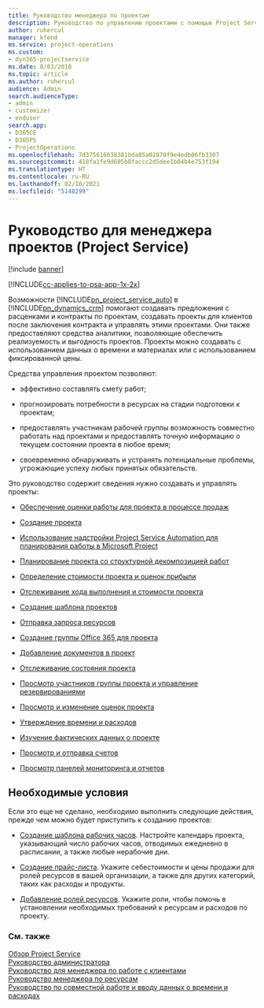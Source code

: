 ```yaml
---
title: Руководство менеджера по проектам
description: Руководство по управлению проектами с помощью Project Service
author: ruhercul
manager: kfend
ms.service: project-operations
ms.custom:
- dyn365-projectservice
ms.date: 8/03/2018
ms.topic: article
ms.author: ruhercul
audience: Admin
search.audienceType:
- admin
- customizer
- enduser
search.app:
- D365CE
- D365PS
- ProjectOperations
ms.openlocfilehash: 7d375616038381bda05a02870f9e4edb06fb3307
ms.sourcegitcommit: 418fa1fe9d605b8faccc2d5dee1b04b4e753f194
ms.translationtype: HT
ms.contentlocale: ru-RU
ms.lasthandoff: 02/10/2021
ms.locfileid: "5148299"
---
```

# <a name="project-manager-guide-project-service"></a>Руководство для менеджера проектов (Project Service)

[!include [banner](../includes/psa-now-project-operations.md)]

[!INCLUDE[cc-applies-to-psa-app-1x-2x](../includes/cc-applies-to-psa-app-1x-2x.md)]

Возможности [!INCLUDE[pn_project_service_auto](../includes/pn-project-service-auto.md)] в [!INCLUDE[pn_dynamics_crm](../includes/pn-dynamics-crm.md)] помогают создавать предложения с расценками и контракты по проектам, создавать проекты для клиентов после заключения контракта и управлять этими проектами. Они также предоставляют средства аналитики, позволяющие обеспечить реализуемость и выгодность проектов. Проекты можно создавать с использованием данных о времени и материалах или с использованием фиксированной цены.  
  
 Средства управления проектом позволяют:  
  
-   эффективно составлять смету работ;  
  
-   прогнозировать потребности в ресурсах на стадии подготовки к проектам;  
  
-   предоставлять участникам рабочей группы возможность совместно работать над проектами и предоставлять точную информацию о текущем состоянии проекта в любое время;  
  
-   своевременно обнаруживать и устранять потенциальные проблемы, угрожающие успеху любых принятых обязательств.  
  
Это руководство содержит сведения нужно создавать и управлять проекты:  
  
-   [Обеспечение оценки работы для проекта в процессе продаж](../psa/provide-estimates-project-during-sales-process.md)  
  
-   [Создание проекта](../psa/create-project.md)  
  
-   [Использование надстройки Project Service Automation для планирования работы в Microsoft Project](../psa/add-plan-work-microsoft-project.md)  
  
-   [Планирование проекта со структурной декомпозицией работ](../psa/schedule-project-work-breakdown-structure.md)  
  
-   [Определение стоимости проекта и оценок прибыли](../psa/determine-project-cost-revenue-estimates.md)  
  
-   [Отслеживание хода выполнения и стоимости проекта](../psa/track-project-progress-cost.md)  
  
-   [Создание шаблона проектов](../psa/create-project-template.md)  
  
-   [Отправка запроса ресурсов](../psa/submit-resource-requests.md)  
  
-   [Создание группы Office 365 для проекта](../psa/create-office-365-group-project.md)  
  
-   [Добавление документов в проект](../psa/add-documents-project.md)  
  
-   [Отслеживание состояния проекта](../psa/track-project-status.md)  
  
-   [Просмотр участников группы проекта и управление резервированиями](../psa/view-project-team-members-manage-bookings.md)  
  
-   [Просмотр и изменение оценок проекта](../psa/view-edit-project-estimates.md)  
  
-   [Утверждение времени и расходов](../psa/approve-time-expenses.md)  
  
-   [Изучение фактических данных о проекте](../psa/review-project-actuals.md)  
  
-   [Просмотр и отправка счетов](../psa/view-send-invoices.md)  
  
-   [Просмотр панелей мониторинга и отчетов](../psa/view-dashboards-reports.md)  
  
## <a name="prerequisites"></a>Необходимые условия  
 Если это еще не сделано, необходимо выполнить следующие действия, прежде чем можно будет приступить к созданию проектов:  
  
-   [Создание шаблона рабочих часов](../psa/create-work-hours-template.md). Настройте календарь проекта, указывающий число рабочих часов, отводимых ежедневно в расписании, а также любые нерабочие дни.  
  
-   [Создание прайс-листа](../psa/create-price-list.md). Укажите себестоимости и цены продажи для ролей ресурсов в вашей организации, а также для других категорий, таких как расходы и продукты.  
  
-   [Добавление ролей ресурсов](../psa/add-resource-roles.md). Укажите роли, чтобы помочь в установлении необходимых требований к ресурсам и расходов по проекту.  
  
### <a name="see-also"></a>См. также  
 [Обзор Project Service](../psa/overview.md)   
 [Руководство администратора](../psa/admin-guide.md)   
 [Руководство для менеджера по работе с клиентами](../psa/account-manager-guide.md)   
 [Руководство менеджера по ресурсам](../psa/resource-manager-guide.md)   
 [Руководство по совместной работе и вводу данных о времени и расходах](../psa/time-expense-collaboration-guide.md)

